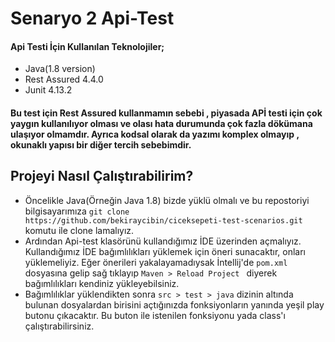 # Senaryo 2 Api-Test

#### Api Testi İçin Kullanılan Teknolojiler;
- Java(1.8 version)
- Rest Assured 4.4.0
- Junit 4.13.2 

#### Bu test için Rest Assured kullanmamın sebebi , piyasada APİ testi için çok yaygın kullanılıyor olması ve olası hata durumunda çok fazla dökümana ulaşıyor olmamdır. Ayrıca kodsal olarak da yazımı komplex olmayıp , okunaklı yapısı bir diğer tercih sebebimdir.

## Projeyi Nasıl Çalıştırabilirim?
 - Öncelikle Java(Örneğin Java 1.8) bizde yüklü olmalı ve bu repostoriyi bilgisayarımıza `git clone https://github.com/bekiraycibin/ciceksepeti-test-scenarios.git` komutu ile clone lamalıyız.
 - Ardından Api-test klasörünü kullandığımız İDE üzerinden açmalıyız. Kullandığımız İDE bağımlılıkları yüklemek için öneri sunacaktır, onları yüklemeliyiz. Eğer önerileri yakalayamadıysak İntellij'de `pom.xml` dosyasına gelip sağ tıklayıp `Maven > Reload Project ` diyerek bağımlılıkları kendiniz yükleyebilsiniz.
 - Bağımlılıklar yüklendikten sonra `src > test > java` dizinin altında bulunan dosyalardan birisini açtığınızda fonksiyonların yanında yeşil play butonu çıkacaktır. Bu buton ile istenilen fonksiyonu yada class'ı çalıştırabilirsiniz.
 
 
